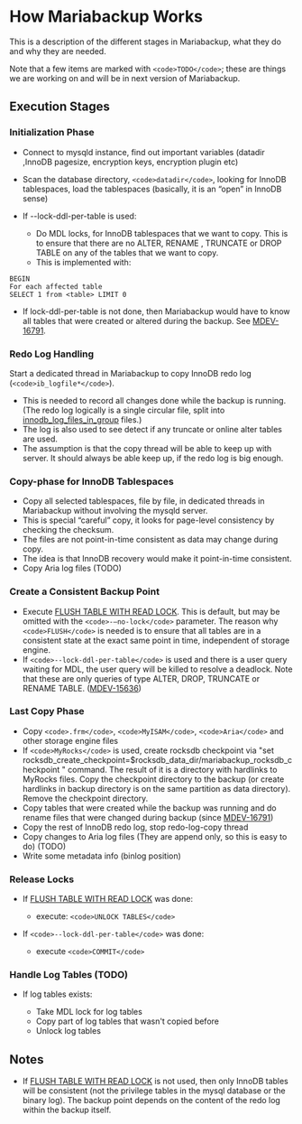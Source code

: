 
# How Mariabackup Works

This is a description of the different stages in Mariabackup, what they do and why they are needed.


Note that a few items are marked with `<code>TODO</code>`; these are things we are working on and will be in next version of Mariabackup.


## Execution Stages


### Initialization Phase


* Connect to mysqld instance, find out important variables (datadir ,InnoDB pagesize, encryption keys, encryption plugin etc)
* Scan the database directory, `<code>datadir</code>`, looking for InnoDB tablespaces, load the tablespaces (basically, it is an “open” in InnoDB sense)
* If --lock-ddl-per-table is used:

  * Do MDL locks, for InnoDB tablespaces that we want to copy. This is to ensure that there are no ALTER, RENAME , TRUNCATE or DROP TABLE on any of the tables that we want to copy.
  * This is implemented with:


```
BEGIN
For each affected table
SELECT 1 from <table> LIMIT 0
```

* If lock-ddl-per-table is not done, then Mariabackup would have to know all tables that were created or altered during the backup. See [MDEV-16791](https://jira.mariadb.org/browse/MDEV-16791).


### Redo Log Handling


Start a dedicated thread in Mariabackup to copy InnoDB redo log (`<code>ib_logfile*</code>`).


* This is needed to record all changes done while the backup is running. (The redo log logically is a single circular file, split into [innodb_log_files_in_group](../../../reference/storage-engines/innodb/innodb-system-variables.md) files.)
* The log is also used to see detect if any truncate or online alter tables are used.
* The assumption is that the copy thread will be able to keep up with server. It should always be able keep up, if the redo log is big enough.


### Copy-phase for InnoDB Tablespaces


* Copy all selected tablespaces, file by file, in dedicated threads in Mariabackup without involving the mysqld server.
* This is special “careful” copy, it looks for page-level consistency by checking the checksum.
* The files are not point-in-time consistent as data may change during copy.
* The idea is that InnoDB recovery would make it point-in-time consistent.
* Copy Aria log files (TODO)


### Create a Consistent Backup Point


* Execute [FLUSH TABLE WITH READ LOCK](../../../reference/sql-statements-and-structure/sql-statements/administrative-sql-statements/flush-commands/flush-tables-for-export.md). This is default, but may be omitted with the `<code>-–no-lock</code>` parameter. The reason why `<code>FLUSH</code>` is needed is to ensure that all tables are in a consistent state at the exact same point in time, independent of storage engine.
* If `<code>--lock-ddl-per-table</code>` is used and there is a user query waiting for MDL, the user query will be killed to resolve a deadlock. Note that these are only queries of type ALTER, DROP, TRUNCATE or RENAME TABLE. ([MDEV-15636](https://jira.mariadb.org/browse/MDEV-15636))


### Last Copy Phase


* Copy `<code>.frm</code>`, `<code>MyISAM</code>`, `<code>Aria</code>` and other storage engine files
* If `<code>MyRocks</code>` is used, create rocksdb checkpoint via "set rocksdb_create_checkpoint=$rocksdb_data_dir/mariabackup_rocksdb_checkpoint " command. The result of it is a directory with hardlinks to MyRocks files. Copy the checkpoint directory to the backup (or create hardlinks in backup directory is on the same partition as data directory). Remove the checkpoint directory.
* Copy tables that were created while the backup was running and do rename files that were changed during backup (since [MDEV-16791](https://jira.mariadb.org/browse/MDEV-16791))
* Copy the rest of InnoDB redo log, stop redo-log-copy thread
* Copy changes to Aria log files (They are append only, so this is easy to do) (TODO)
* Write some metadata info (binlog position)


### Release Locks


* If [FLUSH TABLE WITH READ LOCK](../../../reference/sql-statements-and-structure/sql-statements/administrative-sql-statements/flush-commands/flush-tables-for-export.md) was done:

  * execute: `<code>UNLOCK TABLES</code>`
* If `<code>--lock-ddl-per-table</code>` was done:

  * execute `<code>COMMIT</code>`


### Handle Log Tables (TODO)


* If log tables exists:

  * Take MDL lock for log tables
  * Copy part of log tables that wasn't copied before
  * Unlock log tables


## Notes


* If [FLUSH TABLE WITH READ LOCK](../../../reference/sql-statements-and-structure/sql-statements/administrative-sql-statements/flush-commands/flush-tables-for-export.md) is not used, then only InnoDB tables will be consistent (not the privilege tables in the mysql database or the binary log). The backup point depends on the content of the redo log within the backup itself.

